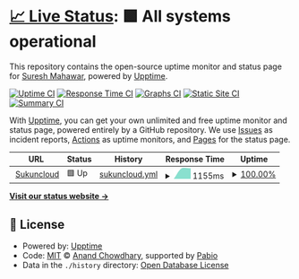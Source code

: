 # [📈 Live Status](https://monitor.sukuncloud.com): <!--live status--> **🟩 All systems operational**

This repository contains the open-source uptime monitor and status page for [Suresh Mahawar](https://sendinblue.com), powered by [Upptime](https://github.com/upptime/upptime).

[![Uptime CI](https://github.com/suresh-mahawar/uptime/workflows/Uptime%20CI/badge.svg)](https://github.com/suresh-mahawar/uptime/actions?query=workflow%3A%22Uptime+CI%22)
[![Response Time CI](https://github.com/suresh-mahawar/uptime/workflows/Response%20Time%20CI/badge.svg)](https://github.com/suresh-mahawar/uptime/actions?query=workflow%3A%22Response+Time+CI%22)
[![Graphs CI](https://github.com/suresh-mahawar/uptime/workflows/Graphs%20CI/badge.svg)](https://github.com/suresh-mahawar/uptime/actions?query=workflow%3A%22Graphs+CI%22)
[![Static Site CI](https://github.com/suresh-mahawar/uptime/workflows/Static%20Site%20CI/badge.svg)](https://github.com/suresh-mahawar/uptime/actions?query=workflow%3A%22Static+Site+CI%22)
[![Summary CI](https://github.com/suresh-mahawar/uptime/workflows/Summary%20CI/badge.svg)](https://github.com/suresh-mahawar/uptime/actions?query=workflow%3A%22Summary+CI%22)

With [Upptime](https://upptime.js.org), you can get your own unlimited and free uptime monitor and status page, powered entirely by a GitHub repository. We use [Issues](https://github.com/suresh-mahawar/uptime/issues) as incident reports, [Actions](https://github.com/suresh-mahawar/uptime/actions) as uptime monitors, and [Pages](https://monitor.sukuncloud.com) for the status page.

<!--start: status pages-->
<!-- This summary is generated by Upptime (https://github.com/upptime/upptime) -->
<!-- Do not edit this manually, your changes will be overwritten -->
<!-- prettier-ignore -->
| URL | Status | History | Response Time | Uptime |
| --- | ------ | ------- | ------------- | ------ |
| <img alt="" src="https://icons.duckduckgo.com/ip3/www.sukuncloud.com.ico" height="13"> [Sukuncloud](https://www.sukuncloud.com) | 🟩 Up | [sukuncloud.yml](https://github.com/suresh-mahawar/uptime/commits/HEAD/history/sukuncloud.yml) | <details><summary><img alt="Response time graph" src="./graphs/sukuncloud/response-time-week.png" height="20"> 1155ms</summary><br><a href="https://monitor.sukuncloud.com/history/sukuncloud"><img alt="Response time 1155" src="https://img.shields.io/endpoint?url=https%3A%2F%2Fraw.githubusercontent.com%2Fsuresh-mahawar%2Fuptime%2FHEAD%2Fapi%2Fsukuncloud%2Fresponse-time.json"></a><br><a href="https://monitor.sukuncloud.com/history/sukuncloud"><img alt="24-hour response time 1155" src="https://img.shields.io/endpoint?url=https%3A%2F%2Fraw.githubusercontent.com%2Fsuresh-mahawar%2Fuptime%2FHEAD%2Fapi%2Fsukuncloud%2Fresponse-time-day.json"></a><br><a href="https://monitor.sukuncloud.com/history/sukuncloud"><img alt="7-day response time 1155" src="https://img.shields.io/endpoint?url=https%3A%2F%2Fraw.githubusercontent.com%2Fsuresh-mahawar%2Fuptime%2FHEAD%2Fapi%2Fsukuncloud%2Fresponse-time-week.json"></a><br><a href="https://monitor.sukuncloud.com/history/sukuncloud"><img alt="30-day response time 1155" src="https://img.shields.io/endpoint?url=https%3A%2F%2Fraw.githubusercontent.com%2Fsuresh-mahawar%2Fuptime%2FHEAD%2Fapi%2Fsukuncloud%2Fresponse-time-month.json"></a><br><a href="https://monitor.sukuncloud.com/history/sukuncloud"><img alt="1-year response time 1155" src="https://img.shields.io/endpoint?url=https%3A%2F%2Fraw.githubusercontent.com%2Fsuresh-mahawar%2Fuptime%2FHEAD%2Fapi%2Fsukuncloud%2Fresponse-time-year.json"></a></details> | <details><summary><a href="https://monitor.sukuncloud.com/history/sukuncloud">100.00%</a></summary><a href="https://monitor.sukuncloud.com/history/sukuncloud"><img alt="All-time uptime 100.00%" src="https://img.shields.io/endpoint?url=https%3A%2F%2Fraw.githubusercontent.com%2Fsuresh-mahawar%2Fuptime%2FHEAD%2Fapi%2Fsukuncloud%2Fuptime.json"></a><br><a href="https://monitor.sukuncloud.com/history/sukuncloud"><img alt="24-hour uptime 100.00%" src="https://img.shields.io/endpoint?url=https%3A%2F%2Fraw.githubusercontent.com%2Fsuresh-mahawar%2Fuptime%2FHEAD%2Fapi%2Fsukuncloud%2Fuptime-day.json"></a><br><a href="https://monitor.sukuncloud.com/history/sukuncloud"><img alt="7-day uptime 100.00%" src="https://img.shields.io/endpoint?url=https%3A%2F%2Fraw.githubusercontent.com%2Fsuresh-mahawar%2Fuptime%2FHEAD%2Fapi%2Fsukuncloud%2Fuptime-week.json"></a><br><a href="https://monitor.sukuncloud.com/history/sukuncloud"><img alt="30-day uptime 100.00%" src="https://img.shields.io/endpoint?url=https%3A%2F%2Fraw.githubusercontent.com%2Fsuresh-mahawar%2Fuptime%2FHEAD%2Fapi%2Fsukuncloud%2Fuptime-month.json"></a><br><a href="https://monitor.sukuncloud.com/history/sukuncloud"><img alt="1-year uptime 100.00%" src="https://img.shields.io/endpoint?url=https%3A%2F%2Fraw.githubusercontent.com%2Fsuresh-mahawar%2Fuptime%2FHEAD%2Fapi%2Fsukuncloud%2Fuptime-year.json"></a></details>

<!--end: status pages-->

[**Visit our status website →**](https://monitor.sukuncloud.com)

## 📄 License

- Powered by: [Upptime](https://github.com/upptime/upptime)
- Code: [MIT](./LICENSE) © [Anand Chowdhary](https://anandchowdhary.com), supported by [Pabio](https://pabio.com)
- Data in the `./history` directory: [Open Database License](https://opendatacommons.org/licenses/odbl/1-0/)
